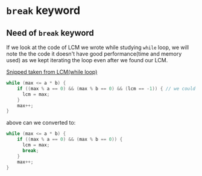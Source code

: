 # `break` keyword

## Need of `break` keyword

If we look at the code of LCM we wrote while studying `while` loop, we will
note the the code it doesn't have good performance(time and memory used) as we kept iterating the loop even after we found our LCM.

[Snipped taken from LCM(while loop)](../whileloop/problems/LCMofTwoNums.java)
```java
while (max <= a * b) {
    if ((max % a == 0) && (max % b == 0) && (lcm == -1)) { // we could have avoided `lcm == -1` and stopped loop from further iterating check if we use `break` keyword
      lcm = max;
    }
    max++;
}
```

above can we converted to:

```java
while (max <= a * b) {
    if ((max % a == 0) && (max % b == 0)) {
      lcm = max;
      break;
    }
    max++;
}
```
